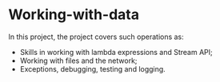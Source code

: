 # Working-with-data
In this project, the project covers such operations as: 
- Skills in working with lambda expressions and Stream API;
- Working with files and the network;
- Exceptions, debugging, testing and logging.
